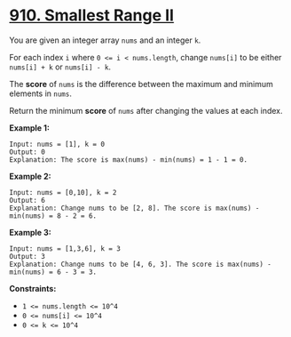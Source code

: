 # [910. Smallest Range II](https://leetcode.com/problems/smallest-range-ii/description/)

You are given an integer array `nums` and an integer `k`.

For each index `i` where `0 <= i < nums.length`, change `nums[i]` to be either `nums[i] + k` or `nums[i] - k`.

The **score**  of `nums` is the difference between the maximum and minimum elements in `nums`.

Return the minimum **score**  of `nums` after changing the values at each index.

**Example 1:**

```
Input: nums = [1], k = 0
Output: 0
Explanation: The score is max(nums) - min(nums) = 1 - 1 = 0.
```

**Example 2:**

```
Input: nums = [0,10], k = 2
Output: 6
Explanation: Change nums to be [2, 8]. The score is max(nums) - min(nums) = 8 - 2 = 6.
```

**Example 3:**

```
Input: nums = [1,3,6], k = 3
Output: 3
Explanation: Change nums to be [4, 6, 3]. The score is max(nums) - min(nums) = 6 - 3 = 3.
```

**Constraints:**

- `1 <= nums.length <= 10^4`
- `0 <= nums[i] <= 10^4`
- `0 <= k <= 10^4`
